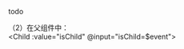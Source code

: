 todo

（2）在父组件中：
<Child v-model="isChild"></Child>    
<Child v-bind:value="isChild" v-on:input="isChild=$event"></Child>
<Child :value="isChild" @input="isChild=$event"></Child>
